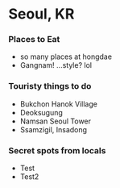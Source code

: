 # Seoul, KR

### Places to Eat
- so many places at hongdae
- Gangnam! ...style? lol

### Touristy things to do
- Bukchon Hanok Village
- Deoksugung
- Namsan Seoul Tower
- Ssamzigil, Insadong

### Secret spots from locals

- Test
- Test2
